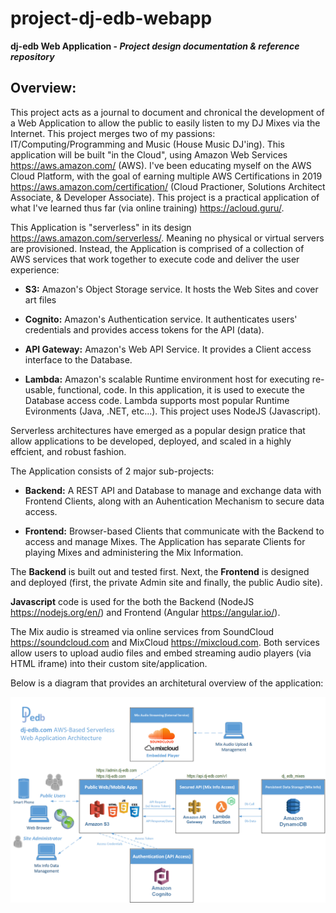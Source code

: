 # project-dj-edb-webapp
**dj-edb Web Application - ***Project design documentation &amp; reference repository*****

## Overview:
This project acts as a journal to document and chronical the development of a Web Application to allow the public to easily listen to my DJ Mixes via the Internet.  This project merges two of my passions: IT/Computing/Programming and Music (House Music DJ'ing). This application will be built "in the Cloud", using Amazon Web Services https://aws.amazon.com/ (AWS). I've been educating myself on the AWS Cloud Platform, with the goal of earning multiple AWS Certifications in 2019 https://aws.amazon.com/certification/ (Cloud Practioner, Solutions Architect Associate, & Developer Associate). This project is a practical application of what I've learned thus far (via online training) https://acloud.guru/.

This Application is "serverless" in its design https://aws.amazon.com/serverless/. Meaning no physical or virtual servers are provisioned.  Instead, the Application is comprised of a collection of AWS services that work together to execute code and deliver the user experience:

* **S3:** Amazon's Object Storage service. It hosts the Web Sites and cover art files

* **Cognito:** Amazon's Authentication service. It authenticates users' credentials and provides access tokens for the API (data).

* **API Gateway:** Amazon's Web API Service. It provides a Client access interface to the Database.

* **Lambda:** Amazon's scalable Runtime environment host for executing re-usable, functional, code. In this application, it is used to execute the Database access code. Lambda supports most popular Runtime Evironments (Java, .NET, etc...). This project uses NodeJS (Javascript).

Serverless architectures have emerged as a popular design pratice that allow applications to be developed, deployed, and scaled in a highly effcient, and robust fashion. 

The Application consists of 2 major sub-projects:

* **Backend:** A REST API and Database to manage and exchange data with Frontend Clients, along with an Auhentication Mechanism to secure data access.

* **Frontend:** Browser-based Clients that communicate with the Backend to access and manage Mixes. The Application has separate Clients for playing Mixes and administering the Mix Information.

The **Backend** is built out and tested first. Next, the **Frontend** is designed and deployed (first, the private Admin site and finally, the public Audio site).

**Javascript** code is used for the both the Backend (NodeJS https://nodejs.org/en/) and Frontend (Angular https://angular.io/). 

The Mix audio is streamed via online services from SoundCloud https://soundcloud.com and MixCloud https://mixcloud.com. Both services allow users to upload audio files and embed streaming audio players (via HTML iframe) into their custom site/application.

Below is a diagram that provides an architetural overview of the application:

![Overview Diagram](dj-edb_WebApp_ArchitectureOverview.PNG)
